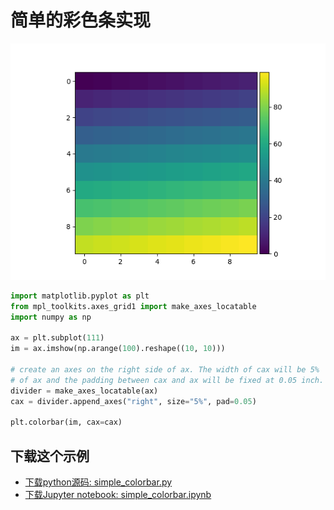 # 简单的彩色条实现

![简单的彩色条实现示例](/static/images/gallery/sphx_glr_simple_colorbar_001.png)

```python
import matplotlib.pyplot as plt
from mpl_toolkits.axes_grid1 import make_axes_locatable
import numpy as np

ax = plt.subplot(111)
im = ax.imshow(np.arange(100).reshape((10, 10)))

# create an axes on the right side of ax. The width of cax will be 5%
# of ax and the padding between cax and ax will be fixed at 0.05 inch.
divider = make_axes_locatable(ax)
cax = divider.append_axes("right", size="5%", pad=0.05)

plt.colorbar(im, cax=cax)
```

## 下载这个示例
            
- [下载python源码: simple_colorbar.py](https://matplotlib.org/_downloads/simple_colorbar.py)
- [下载Jupyter notebook: simple_colorbar.ipynb](https://matplotlib.org/_downloads/simple_colorbar.ipynb)